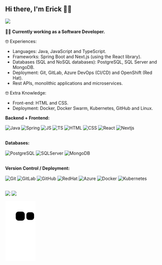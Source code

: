 ## Hi there, I'm Erick 👋😁

<a href="https://www.linkedin.com/in/erick-batista-prado" target="_blank"><img src="https://img.shields.io/badge/-LinkedIn-%230077B5?style=for-the-badge&logo=linkedin&logoColor=white" target="_blank"></a>  

👷🏻‍ <b>
    Currently working as a Software Developer.
   </b>

🤓 Experiences:
<ul>
  <li>Languages: Java, JavaScript and TypeScript.</li>
  <li>Frameworks: Spring Boot and Next.js (using the React library).</li>
  <li>Databases (SQL and NoSQL databases): PostgreSQL, SQL Server and MongoDB.</li>
  <li>Deployment: Git, GitLab, Azure DevOps (CI/CD) and OpenShift (Red Hat).</li>
  <li>Rest APIs, monolithic applications and microservices.</li>
</ul>

🤓 Extra Knowledge:
<ul>
  <li>Front-end: HTML and CSS.</li>
  <li>Deployment: Docker, Docker Swarm, Kubernetes, GitHub and Linux.</li>
</ul>

<b>
  Backend + Frontend:
</b>
<p>
  <img align="center" alt="Java" height="50" width="60" src="https://cdn.jsdelivr.net/gh/devicons/devicon/icons/java/java-original-wordmark.svg">
  <img align="center" alt="Spring" height="45" width="55" src="https://cdn.jsdelivr.net/gh/devicons/devicon/icons/spring/spring-original-wordmark.svg">
  <img align="center" alt="JS" height="45" width="55" src="https://cdn.jsdelivr.net/gh/devicons/devicon/icons/javascript/javascript-original.svg">
  <img align="center" alt="TS" height="45" width="55" src="https://cdn.jsdelivr.net/gh/devicons/devicon/icons/typescript/typescript-plain.svg">
  <img align="center" alt="HTML" height="45" width="55" src="https://cdn.jsdelivr.net/gh/devicons/devicon/icons/html5/html5-plain-wordmark.svg">
  <img align="center" alt="CSS" height="45" width="55" src="https://cdn.jsdelivr.net/gh/devicons/devicon/icons/css3/css3-plain-wordmark.svg">
  <img align="center" alt="React" height="50" width="60" src="https://cdn.jsdelivr.net/gh/devicons/devicon/icons/react/react-original-wordmark.svg">
  <img align="center" alt="Nextjs" height="50" width="60" src="https://cdn.jsdelivr.net/gh/devicons/devicon/icons/nextjs/nextjs-original-wordmark.svg">
</p>
<br>

<b>
  Databases:
</b>
<p>
  <img align="center" alt="PostgreSQL" height="50" width="60" src="https://cdn.jsdelivr.net/gh/devicons/devicon/icons/postgresql/postgresql-plain-wordmark.svg">
  <img align="center" alt="SQLServer" height="50" width="60" src="https://cdn.jsdelivr.net/gh/devicons/devicon/icons/microsoftsqlserver/microsoftsqlserver-plain-wordmark.svg">
  <img align="center" alt="MongoDB" height="50" width="60" src="https://cdn.jsdelivr.net/gh/devicons/devicon/icons/mongodb/mongodb-plain-wordmark.svg">
</p>
<br>

<b>
  Version Control / Deployment:
</b>
<p>
  <img align="center" alt="Git" height="45" width="45" src="https://cdn.jsdelivr.net/gh/devicons/devicon/icons/git/git-plain-wordmark.svg">
  <img align="center" alt="GitLab" height="45" width="45" src="https://cdn.jsdelivr.net/gh/devicons/devicon/icons/gitlab/gitlab-original-wordmark.svg">
  <img align="center" alt="GitHub" height="45" width="45" src="https://cdn.jsdelivr.net/gh/devicons/devicon/icons/github/github-original-wordmark.svg">
  <img align="center" alt="RedHat" height="50" width="60" src="https://cdn.jsdelivr.net/gh/devicons/devicon/icons/redhat/redhat-plain-wordmark.svg">
  <img align="center" alt="Azure" height="50" width="60" src="https://cdn.jsdelivr.net/gh/devicons/devicon/icons/azure/azure-original-wordmark.svg">
  <img align="center" alt="Docker" height="45" width="55" src="https://cdn.jsdelivr.net/gh/devicons/devicon/icons/docker/docker-original-wordmark.svg">
  <img align="center" alt="Kubernetes" height="45" width="55" src="https://cdn.jsdelivr.net/gh/devicons/devicon/icons/kubernetes/kubernetes-plain-wordmark.svg">
</p>
<br>

<div>
  <img height="180em" src="https://github-readme-stats.vercel.app/api?username=batistaerick&show_icons=true&theme=onedark&include_all_commits=true&count_private=true"/>
  <img height="180em" src="https://github-readme-stats.vercel.app/api/top-langs/?username=batistaerick&layout=compact&langs_count=16&theme=onedark"/>  
</div>

![Snake animation](https://github.com/batistaerick/batistaerick/blob/output/github-contribution-grid-snake.svg)
